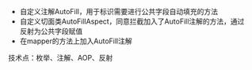 
<br><br>

* 自定义注解AutoFill，用于标识需要进行公共字段自动填充的方法
* 自定义切面类AutoFillAspect，同意拦截加入了AutoFill注解的方法，通过<br>
反射为公共字段赋值
* 在mapper的方法上加入AutoFill注解

技术点：枚举、注解、AOP、反射